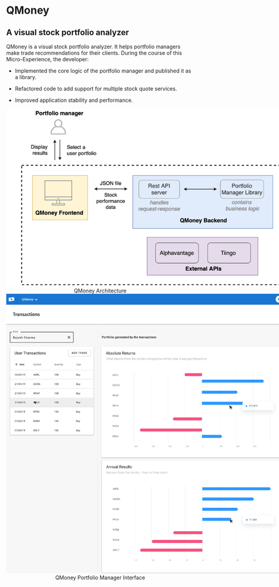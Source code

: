 
# QMoney
## A visual stock portfolio analyzer
QMoney is a visual stock portfolio analyzer. It helps portfolio managers make trade recommendations for their clients.
During the course of this Micro-Experience, the developer:
<ul>
    <li>
        <p>Implemented the core logic of the portfolio manager and published it as a library.</p>
    </li>
    <li>
        <p>Refactored code to add support for multiple stock quote services.</p>
    </li>
    <li>
        <p>Improved application stability and performance.</p>
    </li>
</ul>
<div style="text-align: center;">
    <img alt="image alt text" src="./screenshots/ME_ME_QMONEY_MODULE_PROJECT_REPORT_image_0.png" style="max-width: 750px;">
    <center>QMoney Architecture</center>
    <img alt="image alt text" src="./screenshots/ME_ME_QMONEY_MODULE_PROJECT_REPORT_image_1.png" style="max-width: 750px;">
    <center>QMoney Portfolio Manager Interface</center>
</div>